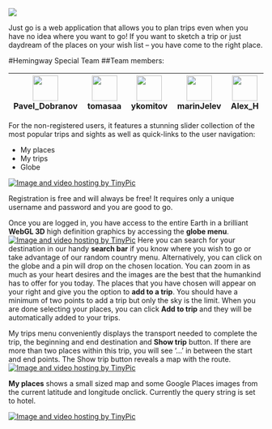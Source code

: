 <p><img src="http://i.imgur.com/dIOhNRd.jpg" /></p>

Just go is a web application that allows you to plan trips even when you have no idea where you want to go!
If you want to sketch a trip or just daydream of the places on your wish list – you have come to the right place.

#Hemingway Special Team
##Team members:

| <a href="http://tinypic.com?ref=2zsoa4z" target="_blank"><img src="http://i60.tinypic.com/2zsoa4z.jpg" width="50" height="50"></a> Pavel_Dobranov  | <a href="http://tinypic.com?ref=25qg30p"><img src="http://i57.tinypic.com/25qg30p.jpg" width="50" height="50"></a> tomasaa              | <a href="http://tinypic.com?ref=x4ghed" target="_blank"><img src="http://i62.tinypic.com/x4ghed.jpg" width="50" height="50"></a>ykomitov  | <a href="http://tinypic.com?ref=2zyaf61" target="_blank"><img src="http://i58.tinypic.com/2zyaf61.jpg" width="50" height="50"></a>marinJelev         | <a href="http://tinypic.com?ref=2lw14qv" target="_blank"><img src="http://i60.tinypic.com/2lw14qv.jpg" width="50" height="50"></a>Alex_H           |
:---: | :---: | :---: | :---: | :---:

For the non-registered users, it features a stunning slider collection of the most popular trips and sights as well as quick-links to the user navigation:

* My places
* My trips
* Globe

<a href="http://tinypic.com?ref=e96ykh" target="_blank"><img src="http://i61.tinypic.com/e96ykh.jpg" border="0" alt="Image and video hosting by TinyPic"></a>

Registration is free and will always be free! It requires only a unique username and password and you are good to go.

Once you are logged in, you have access to the entire Earth in a brilliant **WebGL 3D** high definition graphics by accessing the **globe menu**.<a href="http://tinypic.com?ref=2lsunft" target="_blank"><img src="http://i59.tinypic.com/2lsunft.jpg" border="0" alt="Image and video hosting by TinyPic"></a> Here you can search for your destination in our handy **search bar** if you know where you wish to go or take advantage of our random country menu. Alternatively, you can click on the globe and a pin will drop on the chosen location. You can zoom in as much as your heart desires and the images are the best that the humankind has to offer for you today. The places that you have chosen will appear on your right and give you the option to **add to a trip**. You should have a minimum of two points to add a trip but only the sky is the limit. When you are done selecting your places, you can click **Add to trip** and they will be automatically added to your trips. 

My trips menu conveniently displays the transport needed to complete the trip, the beginning and end destination and **Show trip** button. If there are more than two places within this trip, you will see ‘…’ in between the start and end points. The Show trip button reveals a map with the route.
<a href="http://tinypic.com?ref=2vmsk1w" target="_blank"><img src="http://i59.tinypic.com/2vmsk1w.jpg" border="0" alt="Image and video hosting by TinyPic"></a>

**My places** shows a small sized map and some Google Places images from the current latitude and longitude onclick. Currently the query string is set to hotel.

<a href="http://tinypic.com?ref=2v9alty" target="_blank"><img src="http://i59.tinypic.com/2v9alty.jpg" border="0" alt="Image and video hosting by TinyPic"></a>
